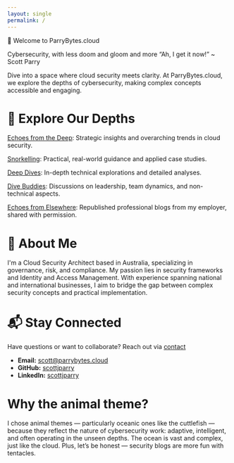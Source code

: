 ```yaml
---
layout: single
permalink: /
---
```


🐙 Welcome to ParryBytes.cloud

Cybersecurity, with less doom and gloom and more “Ah, I get it now!” ~ Scott Parry

Dive into a space where cloud security meets clarity. At ParryBytes.cloud, we explore the depths of cybersecurity, making complex concepts accessible and engaging.

# 🌊 Explore Our Depths

[Echoes from the Deep](https://parrybytes.cloud/categories/#snorkelling): Strategic insights and overarching trends in cloud security.

[Snorkelling]((https://parrybytes.cloud/categories/#snorkelling)): Practical, real-world guidance and applied case studies.

[Deep Dives](./pages/Deep_Dives/): In-depth technical explorations and detailed analyses.

[Dive Buddies](./pages/Dive_Buddies/): Discussions on leadership, team dynamics, and non-technical aspects.

[Echoes from Elsewhere](./pages/Echoes_From_Elsewhere/): Republished professional blogs from my employer, shared with permission.

# 🧠 About Me

I'm a Cloud Security Architect based in Australia, specializing in governance, risk, and compliance. My passion lies in security frameworks and Identity and Access Management. With experience spanning national and international businesses, I aim to bridge the gap between complex security concepts and practical implementation.

# 📬 Stay Connected

Have questions or want to collaborate? Reach out via [contact](/contact/)
- **Email:** [scott@parrybytes.cloud](mailto:scott@parrybytes.cloud)
- **GitHub:** [scottjparry](https://github.com/scottjparry)
- **LinkedIn:** [scottjparry](https://linkedin.com/in/scottjparry)

# Why the animal theme?

I chose animal themes — particularly oceanic ones like the cuttlefish — because they reflect the nature of cybersecurity work: adaptive, intelligent, and often operating in the unseen depths. The ocean is vast and complex, just like the cloud. Plus, let’s be honest — security blogs are more fun with tentacles.